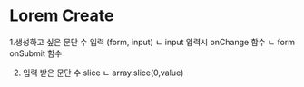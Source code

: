 # Lorem Create 

1.생성하고 싶은 문단 수 입력 (form, input)
 ㄴ input 입력시 onChange 함수
 ㄴ form onSubmit 함수

2. 입력 받은 문단 수 slice
 ㄴ array.slice(0,value)
